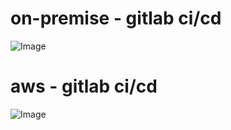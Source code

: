 # on-premise - gitlab ci/cd

![Image](https://github.com/user-attachments/assets/3e458d1b-bf37-4048-807e-afaf0ae8639e)

# aws - gitlab ci/cd

![Image](https://github.com/user-attachments/assets/6ee80594-4ebd-4a9b-b872-9205d373e24b)